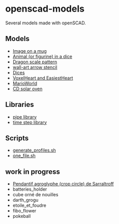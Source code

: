 # openscad-models

Several models made with openSCAD.

## Models

- [Image on a mug](mug/README.md)
- [Animal (or figurine) in a dice](animal_dice/README.md)
- [Dragon scale pattern](dragon_scale_pattern/README.md)
- [wall-art arrow stencil](arrow/README.md)
- [Dices](dice/README.md)
- [VoxelHeart and EasiestHeart](VoxelHeart/README.md)
- [MarioWorld](MarioWorld/README.md)
- [CD solar oven](CD_solar_oven/README.md)

## Libraries

- [pipe library](pipe/README.md)
- [time step library](time_steps/README.md)

## Scripts

- [generate_profiles.sh](openscad_batch/README.md)
- [one_file.sh](openscad_batch/README.md#one_file.sh)

## work in progress

- [Pendantif agroglyphe (crop circle) de Sarraltroff](agroglyphe/README.md)
- batteries_holder
- cube orné de nouilles
- darth_grogu
- etoile_et_foudre
- fibo_flower
- pokeball
